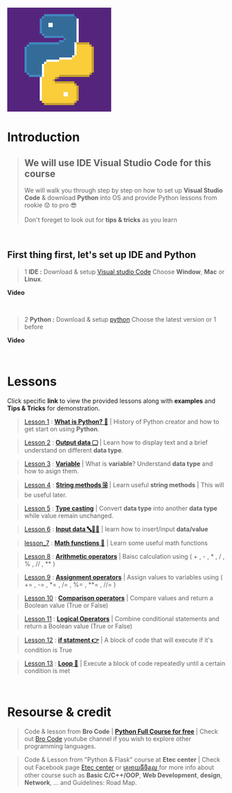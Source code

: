 ![Python logo GIFs](docs/gifs_readme/Python-logo-gifs.gif)

# **Introduction**
> ## We will use IDE **Visual Studio Code** for this course <br>
> We will walk you through step by step on how to set up **Visual Studio Code** & download **Python** into OS and provide Python lessons from rookie 😟 to pro 😎 <br><br>
> Don't foreget to look out for **tips & tricks** as you learn

<br>

## First thing first, let's set up **IDE** and **Python**
> 1 **IDE :** Download & setup [Visual studio Code](https://code.visualstudio.com/Download) Choose **Window**, **Mac** or **Linux**.

**Video**

<br>


> 2 **Python :** Download & setup [python](https://www.python.org/downloads/) Choose the latest version or 1 before

**Video**

<br>

# Lessons

Click specific **link** to view the provided lessons along with **examples** and **Tips & Tricks** for demonstration.

> [Lesson 1](Lessons/lesson_1.md) : [**What is Python? 🐍**](Lessons/lesson_1.md) | History of Python creator and how to get start on using **Python**.

> [Lesson 2](Lessons/lesson_2.md) : [**Output data 🖵**](Lessons/lesson_2.md) | Learn how to display text and a brief understand on different **data type**.

> [Lesson 3](Lessons/lesson_3.md) : [**Variable**](Lessons/lesson_3.md) | What is **variable**? Understand **data type** and how to asign them.

> [Lesson 4](Lessons/lesson_4.md) : [**String methods 🗟**](Lessons/lesson_4.md) | Learn useful **string methods** | This will be useful later.

> [Lesson 5](Lessons/lesson_5.md) : [**Type casting**](Lessons/lesson_5.md) | Convert **data type** into another **data type** while value remain unchanged.

> [Lesson 6](Lessons/lesson_6.md) : [**Input data 🔤🔢🔢**](Lessons/lesson_6.md) | learn how to insert/input **data/value**

> [lesson_7](Lessons/lesson_7.md) : [**Math functions 🧮**](Lessons/lesson_7.md) | Learn some useful math functions

> [Lesson 8]() : [**Arithmetic operators**]() | Baisc calculation using ( + , - , * , / , % , // , ** )

> [Lesson 9]() : [**Assignment operators**]() | Assign values to variables using ( += , -= , *= , /= , %= , **= , //= )

> [Lesson 10]() : [**Comparison operators**]() | Compare values and return a Boolean value (True or False)

> [Lesson 11]() : [**Logical Operators**]() | Combine conditional statements and return a Boolean value (True or False)

> [Lesson 12]() : [**if statment 👉**]() | A block of code that will execute if it's condition is True

> [Lesson 13]() : [**Loop 🔁**]() | Execute a block of code repeatedly until a certain condition is met

<br>

# Resourse & credit

> Code & lesson from **Bro Code** | [**Python Full Course for free**](https://www.youtube.com/watch?v=XKHEtdqhLK8&t=4053s) | Check out [Bro Code](https://www.youtube.com/@BroCodez) youtube channel if you wish to explore other programming languages.

> Code & Lesson from "Python & Flask" course at **Etec center** | Check out Facebook page [Etec center](https://www.facebook.com/etectrainingcenter) or [គ្រូអាយធីចិត្តល្អ ](https://www.facebook.com/kroitfan) for more info about other course such as **Basic C/C++/OOP**, **Web Development**, **design**, **Network**, ... and Guidelines: Road Map.
